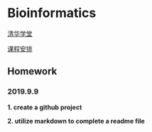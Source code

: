 # Bioinformatics

[清华学堂](http://learn.tsinghua.edu.cn/f/login)

[课程安排](https://www.evernote.com/shard/s18/client/snv?noteGuid=75fcb2aa-6dcd-4d01-aa05-a21b52474497&noteKey=8b6561dd16d536b8&sn=https%3A%2F%2Fwww.evernote.com%2Fshard%2Fs18%2Fsh%2F75fcb2aa-6dcd-4d01-aa05-a21b52474497%2F8b6561dd16d536b8&title=%255B1%255D%2BSyllabus%2B2019)
## Homework 
### 2019.9.9 
**1. create a github project**

**2. utilize markdown to complete a readme file**
